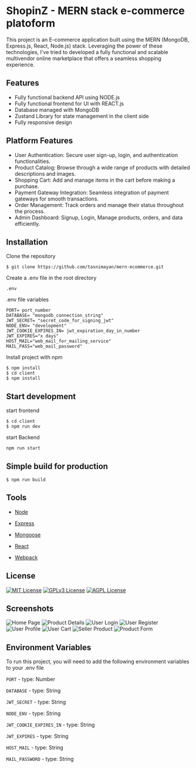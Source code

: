 # ShopinZ - MERN stack e-commerce platoform

This project is an E-commerce application built using the MERN (MongoDB, Express.js, React, Node.js) stack. Leveraging the power of these technologies, I've tried to developed a fully functional and scalable multivendor online marketplace that offers a seamless shopping experience.

## Features

- Fully functional backend API using NODE.js
- Fully functional frontend for UI with REACT.js
- Database managed with MongoDB
- Zustand Library for state management in the client side
- Fully responsive design

## Platform Features

- User Authentication: Secure user sign-up, login, and authentication functionalities.
- Product Catalog: Browse through a wide range of products with detailed descriptions and images.
- Shopping Cart: Add and manage items in the cart before making a purchase.
- Payment Gateway Integration: Seamless integration of payment gateways for smooth transactions.
- Order Management: Track orders and manage their status throughout the process.
- Admin Dashboard: Signup, Login, Manage products, orders, and data efficiently.

## Installation

Clone the repository

```
$ git clone https://github.com/tasnimayan/mern-ecommerce.git
```

Create a .env file in the root directory

```
.env
```

.env file variables

```
PORT= port_number
DATABASE= "mongodb_connection_string"
JWT_SECRET= "secret_code_for_signing_jwt"
NODE_ENV= "development"
JWT_COOKIE_EXPIRES_IN= jwt_expiration_day_in_number
JWT_EXPIRES="x days"
HOST_MAIL="web_mail_for_mailing_service"
MAIL_PASS="web_mail_password"
```

Install project with npm

```
$ npm install
$ cd client
$ npm install
```

## Start development

start frontend

```
$ cd client
$ npm run dev
```

start Backend

```
npm run start
```

## Simple build for production

```
$ npm run build
```

## Tools

- [Node](https://nodejs.org/en/)

- [Express](https://expressjs.com/)

- [Mongoose](https://mongoosejs.com/)

- [React](https://reactjs.org/)

- [Webpack](https://webpack.js.org/)

## License

[![MIT License](https://img.shields.io/badge/License-MIT-green.svg)](https://choosealicense.com/licenses/mit/)
[![GPLv3 License](https://img.shields.io/badge/License-GPL%20v3-yellow.svg)](https://opensource.org/licenses/)
[![AGPL License](https://img.shields.io/badge/license-AGPL-blue.svg)](http://www.gnu.org/licenses/agpl-3.0)

## Screenshots

![Home Page](https://github.com/tasnimayan/mern-ecommerce/blob/main/public/screenshot/home.png)
![Product Details](https://github.com/tasnimayan/mern-ecommerce/blob/main/public/screenshot/product.png)
![User Login](https://github.com/tasnimayan/mern-ecommerce/blob/main/public/screenshot/login.png)
![User Register](https://github.com/tasnimayan/mern-ecommerce/blob/main/public/screenshot/register.png)
![User Profile](https://github.com/tasnimayan/mern-ecommerce/blob/main/public/screenshot/profile.png)
![User Cart](https://github.com/tasnimayan/mern-ecommerce/blob/main/public/screenshot/cart.png)
![Seller Product](https://github.com/tasnimayan/mern-ecommerce/blob/main/public/screenshot/seller_products.png)
![Product Form](https://github.com/tasnimayan/mern-ecommerce/blob/main/public/screenshot/add_product.png)

## Environment Variables

To run this project, you will need to add the following environment variables to your .env file

`PORT` - type: Number

`DATABASE` - type: String

`JWT_SECRET` - type: String

`NODE_ENV` - type: String

`JWT_COOKIE_EXPIRES_IN` - type: String

`JWT_EXPIRES` - type: String

`HOST_MAIL` - type: String

`MAIL_PASSWORD` - type: String
